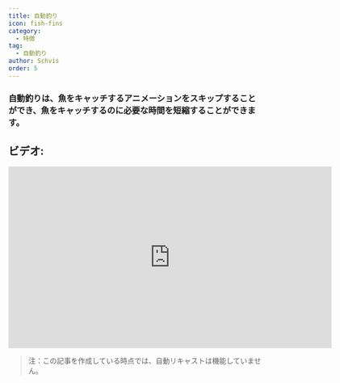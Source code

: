 ```yaml
---
title: 自動釣り
icon: fish-fins
category:
  - 特徴
tag:
  - 自動釣り
author: Schvis
order: 5
---
```


### 自動釣りは、魚をキャッチするアニメーションをスキップすることができ、魚をキャッチするのに必要な時間を短縮することができます。

## ビデオ:

<div class="iframe-container"><iframe width="640" height="360" src="https://www.youtube.com/embed/K_l4Tg-81iQ?list=PL5eI1Tb64p56g27qfYk7VuFTz4FK6YrKa" title="Korepi - Auto Fish" frameborder="0" allow="accelerometer; autoplay; clipboard-write; encrypted-media; gyroscope; picture-in-picture; web-share" allowfullscreen></iframe></div>

> 注：この記事を作成している時点では、自動リキャストは機能していません。
